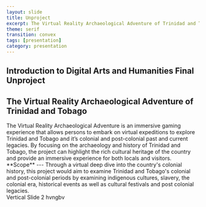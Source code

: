 ```yaml
---
layout: slide
title: Unproject
excerpt: The Virtual Reality Archaeological Adventure of Trinidad and Tobago
theme: serif
transition: convex
tags: [presentation]
category: presentation
---
```

<div class="reveal">
  <div class="slides">
    <section data-background-gradient="linear-gradient(to bottom, #283b95, #17b2c3)"> 
       <h1 class="r-fit-text">Introduction to Digital Arts and Humanities Final Unproject</h1>
       <h2 class="r-fit-text"> The Virtual Reality Archaeological Adventure of Trinidad and Tobago</h2> 
    </section>
     <section>The Virtual Reality Archaeological Adventure is an immersive gaming experience that allows persons to embark on virtual expeditions to explore Trinidad and Tobago and it’s colonial and post-colonial past and current legacies. By focusing on the archaeology and history of Trinidad and Tobago, the project can highlight the rich cultural heritage of the country and provide an immersive experience for both locals and visitors. 
     </section>
        <section>
           <section>**Scope**
            ---
            Through a virtual deep dive into the country's colonial history, this project would aim to examine Trinidad and Tobago's colonial and post-colonial periods by examining indigenous cultures, slavery, the colonial era, historical events as well as cultural festivals and post colonial legacies.
           </section>
           <section>Vertical Slide 2 hvngbv</section>
        </section>
  </div>
</div>
    